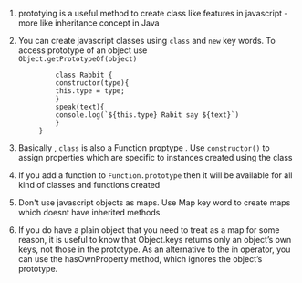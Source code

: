 1. prototying is a useful method to create class like features in javascript - more like inheritance concept in Java

2. You can create javascript classes using `class` and `new` key words. To access prototype of an object use <br>
`Object.getPrototypeOf(object)`

                class Rabbit {
                constructor(type){
                this.type = type;
                }
                speak(text){
                console.log(`${this.type} Rabit say ${text}`)
                }
            }
3. Basically , `class` is also a Function proptype .  Use `constructor()` to assign properties which are specific to instances created using the class

4. If you add a function to  `Function.prototype` then it will be available for all kind of classes and functions created

5. Don't use javascript objects as maps. Use Map key word to create maps which doesnt have inherited methods.

6. If you do have a plain object that you need to treat as a map for some reason, it is useful to know that Object.keys returns only an object’s own keys, not those in the prototype. As an alternative to the in operator, you can use the hasOwnProperty method, which ignores the object’s prototype.